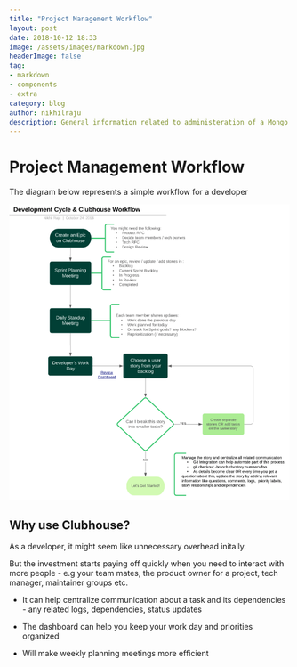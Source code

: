 ```yaml
---
title: "Project Management Workflow"
layout: post
date: 2018-10-12 18:33
image: /assets/images/markdown.jpg
headerImage: false
tag:
- markdown
- components
- extra
category: blog
author: nikhilraju
description: General information related to administeration of a Mongo Server
---
```


# Project Management Workflow

The diagram below represents a simple workflow for a developer

![Clubhouse Workflow](https://github.com/nikhilraju/nikhilraju.github.io/blob/master/assets/images/Clubhouse-Workflow.png)


## Why use Clubhouse?

As a developer,  it might seem like unnecessary overhead initally. 

But the investment starts paying off quickly when you need to interact with more people - e.g your team mates, the product owner for a project, tech manager, maintainer groups etc.


* It can help centralize communication about a task and its dependencies - any related logs, dependencies, status updates 

* The dashboard can help you keep your work day and priorities organized

* Will make weekly planning meetings more efficient
